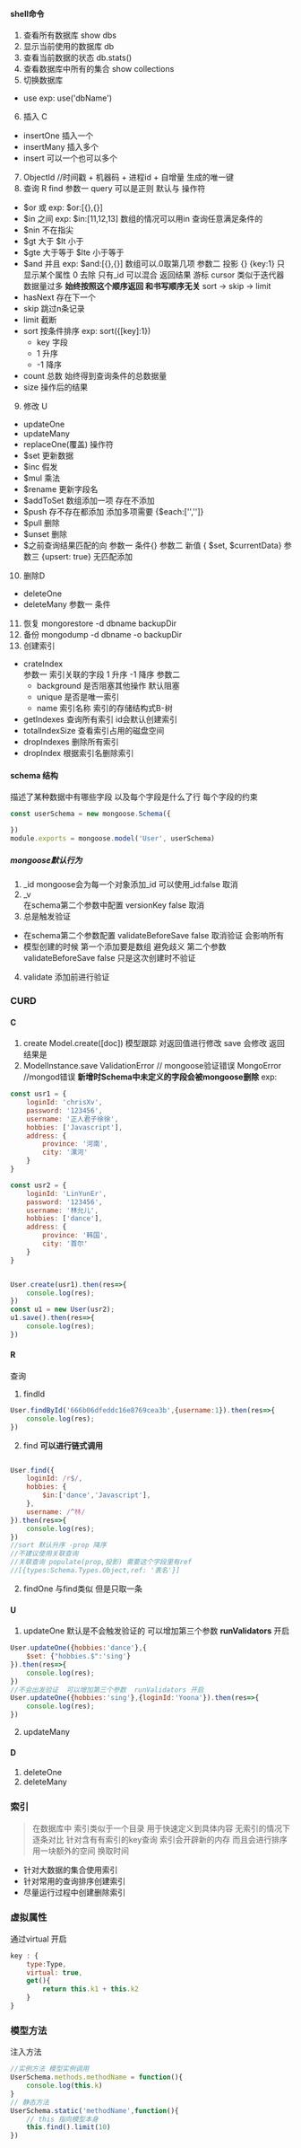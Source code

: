 #### shell命令
1. 查看所有数据库 
show dbs 
2. 显示当前使用的数据库 
db
3. 查看当前数据的状态 
db.stats()
4. 查看数据库中所有的集合 
show collections
5. 切换数据库 
+ use exp: use('dbName')
6. 插入 C
+ insertOne 插入一个 
+ insertMany 插入多个
+ insert 可以一个也可以多个
7. ObjectId 
//时间戳 + 机器码 + 进程id + 自增量 生成的唯一键
8. 查询 R
find 
参数一 query 可以是正则 默认与 
操作符
+ $or 或 exp: $or:[{},{}]
+ $in 之间 exp: $in:[11,12,13] 数组的情况可以用in 查询任意满足条件的
+ $nin 不在指尖
+ $gt 大于 $lt 小于
+ $gte 大于等于 $lte 小于等于
+ $and 并且 exp: $and:[{},{}]
数组可以.0取第几项
参数二 投影 {}   {key:1} 只显示某个属性 0 去除  只有_id 可以混合
返回结果 游标 cursor 类似于迭代器  数据量过多
**始终按照这个顺序返回 和书写顺序无关**
sort -> skip -> limit
+ hasNext 存在下一个
+ skip 跳过n条记录
+ limit 截断
+ sort 按条件排序 exp: sort({[key]:1})
  + key 字段
  + 1 升序
  + -1 降序
+ count 总数 始终得到查询条件的总数据量
+ size 操作后的结果 
9. 修改 U
+ updateOne
+ updateMany
+ replaceOne(覆盖)
操作符
+ $set 更新数据
+ $inc 假发
+ $mul 乘法
+ $rename 更新字段名 
+ $addToSet 数组添加一项 存在不添加
+ $push 存不存在都添加  添加多项需要 {$each:['','']}
+ $pull 删除
+ $unset 删除
+ $之前查询结果匹配的向
 参数一 条件{}
 参数二 新值 { $set, $currentData}
 参数三 {upsert: true} 无匹配添加
10. 删除D 
+ deleteOne
+ deleteMany
参数一 条件
11. 恢复 mongorestore -d dbname backupDir
12. 备份 mongodump -d dbname -o backupDir
13. 创建索引
+ crateIndex  
参数一 索引关联的字段 1 升序 -1 降序
参数二 
    + background 是否阻塞其他操作 默认阻塞
    + unique 是否是唯一索引
    + name 索引名称
索引的存储结构式B-树
+ getIndexes 
  查询所有索引 id会默认创建索引
+ totalIndexSize
 查看索引占用的磁盘空间
+ dropIndexes 
 删除所有索引
+ dropIndex
 根据索引名删除索引
#### schema 结构
描述了某种数据中有哪些字段 以及每个字段是什么了行 每个字段的约束  
```js
const userSchema = new mongoose.Schema({

})
module.exports = mongoose.model('User', userSchema)
```
##### mongoose默认行为
1. _id mongoose会为每一个对象添加_id 
可以使用_id:false 取消
2. _v  
在schema第二个参数中配置 versionKey false 取消
3. 总是触发验证
 + 在schema第二个参数配置 validateBeforeSave false 取消验证 会影响所有
 + 模型创建的时候 第一个添加要是数组 避免歧义  第二个参数 validateBeforeSave false 只是这次创建时不验证
4. validate 添加前进行验证
### CURD
#### C
1. create
Model.create([doc])
模型跟踪 对返回值进行修改 save 会修改
返回结果是
2. ModelInstance.save
ValidationError // mongoose验证错误
MongoError //mongod错误
**新增时Schema中未定义的字段会被mongoose删除**
exp:
```js
const usr1 = {
    loginId: 'chrisXv',
    password: '123456',
    username: '正人君子徐徐',
    hobbies: ['Javascript'],
    address: {
        province: '河南',
        city: '漯河'
    }
}

const usr2 = {
    loginId: 'LinYunEr',
    password: '123456',
    username: '林允儿',
    hobbies: ['dance'],
    address: {
        province: '韩国',
        city: '首尔'
    }
}


User.create(usr1).then(res=>{
    console.log(res);
})
const u1 = new User(usr2);
u1.save().then(res=>{
    console.log(res);
})
```
#### R
查询
1. findId
```js
User.findById('666b06dfeddc16e8769cea3b',{username:1}).then(res=>{
    console.log(res);
})
```
2. find
**可以进行链式调用**
```js

User.find({
    loginId: /r$/,
    hobbies: {
        $in:['dance','Javascript'],
    },
    username: /^林/
}).then(res=>{
    console.log(res);
})
//sort 默认升序 -prop 降序
//不建议使用关联查询 
//关联查询 populate(prop,投影) 需要这个字段里有ref
//[{types:Schema.Types.Object,ref: '表名'}]
```
2. findOne 
与find类似 但是只取一条
#### U
1. updateOne
默认是不会触发验证的 可以增加第三个参数  **runValidators** 开启
```js
User.updateOne({hobbies:'dance'},{
    $set: {"hobbies.$":'sing'}
}).then(res=>{
    console.log(res);
})
//不会出发验证  可以增加第三个参数  runValidators 开启
User.updateOne({hobbies:'sing'},{loginId:'Yoona'}).then(res=>{
    console.log(res);
})
```
2. updateMany
#### D
1. deleteOne
2. deleteMany

### 索引
>在数据库中 索引类似于一个目录 用于快速定义到具体内容
无索引的情况下 逐条对比 
针对含有有索引的key查询 索引会开辟新的内存 而且会进行排序 
用一块额外的空间 换取时间 

+ 针对大数据的集合使用索引
+ 针对常用的查询排序创建索引
+ 尽量运行过程中创建删除索引
### 虚拟属性
通过virtual 开启
```js
key : {
    type:Type,
    virtual: true,
    get(){
        return this.k1 + this.k2
    }
}
```

### 模型方法
注入方法
```js
//实例方法 模型实例调用
UserSchema.methods.methodName = function(){
    console.log(this.k)
}
// 静态方法
UserSchema.static('methodName',function(){
    // this 指向模型本身
    this.find().limit(10)
})

```
